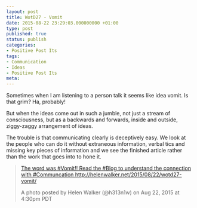 ```yaml
---
layout: post
title: WotD27 - Vomit
date: 2015-08-22 23:29:03.000000000 +01:00
type: post
published: true
status: publish
categories:
- Positive Post Its
tags:
- Communication
- Ideas
- Positive Post Its
meta:
---
```

<p>Sometimes when I am listening to a person talk it seems like idea vomit. Is that grim? Ha, probably!</p>
<p>But when the ideas come out in such a jumble, not just a stream of consciousness, but as a backwards and forwards, inside and outside, ziggy-zaggy arrangement of ideas.</p>
<p>The trouble is that communicating clearly is deceptively easy. We look at the people who can do it without extraneous information, verbal tics and missing key pieces of information and we see the finished article rather than the work that goes into to hone it.</p>
<blockquote class="instagram-media" data-instgrm-captioned="" data-instgrm-version="4">
<div>
<div></div>
<p><a href="https://instagram.com/p/6tEM9RCHiT/" target="_top">The word was #Vomit!! Read the #Blog to understand the connection with #Communcation http://helenwalker.net/2015/08/22/wotd27-vomit/</a></p>
<p>A photo posted by Helen Walker (@h313n1w) on <time datetime="2015-08-22T23:30:26+00:00">Aug 22, 2015 at 4:30pm PDT</time></p>
</div>
</blockquote>
<p><script src="//platform.instagram.com/en_US/embeds.js" async="" defer="defer"></script></p>
